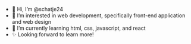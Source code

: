 - 👋 Hi, I’m @schatje24
- 👀 I’m interested in web development, specifically front-end application and web design 
- 🌱 I’m currently learning html, css, javascript, and react
- ✨ Looking forward to learn more!
